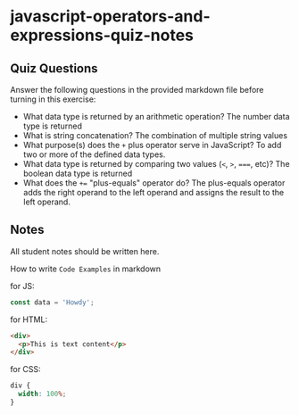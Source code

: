 # javascript-operators-and-expressions-quiz-notes

## Quiz Questions

Answer the following questions in the provided markdown file before turning in this exercise:

- What data type is returned by an arithmetic operation?
  The number data type is returned
- What is string concatenation?
  The combination of multiple string values
- What purpose(s) does the `+` plus operator serve in JavaScript?
  To add two or more of the defined data types.
- What data type is returned by comparing two values (`<`, `>`, `===`, etc)?
  The boolean data type is returned
- What does the `+=` "plus-equals" operator do?
  The plus-equals operator adds the right operand to the left operand and assigns the result to the left operand.

## Notes

All student notes should be written here.

How to write `Code Examples` in markdown

for JS:

```javascript
const data = 'Howdy';
```

for HTML:

```html
<div>
  <p>This is text content</p>
</div>
```

for CSS:

```css
div {
  width: 100%;
}
```
